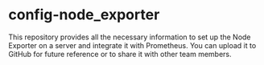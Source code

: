 # config-node_exporter
This repository provides all the necessary information to set up the Node Exporter on a server and integrate it with Prometheus. You can upload it to GitHub for future reference or to share it with other team members.
